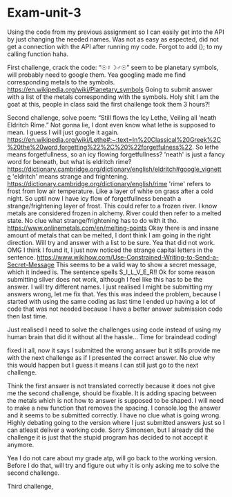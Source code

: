 # Exam-unit-3
Using the code from my previous assignment so I can easily get into the API by just changing the needed names. Was not as easy as espected, did not get a connection with the API after running my code. Forgot to add ();  to my calling function haha.
 
First challenge, crack the code: “☉☿☽♂☉”
seem to be planetary symbols, will probably need to google them. Yea googling made me find corresponding metals to the symbols.
https://en.wikipedia.org/wiki/Planetary_symbols
Going to submit answer with a list of the metals corresponding with the symbols.
Holy shit I am the goat at this, people in class said the first challenge took them 3 hours?!

Second challenge, solve poem: “Still flows the Icy Lethe, Veiling all ’neath Eldritch Rime.”
Not gonna lie, I dont even know what lethe is supposed to mean. I guess I will just google it again.
https://en.wikipedia.org/wiki/Lethe#:~:text=In%20Classical%20Greek%2C%20the%20word,forgetting%22%2C%20%22forgetfulness%22.
So lethe means forgetfullness, so an icy flowing forgetfullness?
'neath' is just a fancy word for beneath, but what is eldritch rime?
https://dictionary.cambridge.org/dictionary/english/eldritch#google_vignette
'eldritch' means strange and frightening.
https://dictionary.cambridge.org/dictionary/english/rime
'rime' refers to frost from low air temperature. Like a layer of white on grass after a cold night.
So uptil now I have icy flow of forgetfullness beneath a strange/frightening layer of frost. This could refer to a frozen river.
I know metals are considered frozen in alchemy. River could then refer to a melted state. No clue what strange/frightening has to do with it tho.
https://www.onlinemetals.com/en/melting-points
Okay there is and insane amount of metals that can be melted, I dont think I am going in the right direction. Will try and answer with a list to be sure.
Yea that did not work.
OMG I think I found it, I just now noticed the strange capital letters in the sentence.
https://www.wikihow.com/Use-Constrained-Writing-to-Send-a-Secret-Message
This seems to be a valid way to show a secret message, which it indeed is. The sentence spells S_I_L_V_E_R!!
Ok for some reason submitting silver does not work, although I feel like this has to be the answer. I will try different names.
I just realised I might be submitting my answers wrong, let me fix that.
Yes this was indeed the problem, because I started with using the same coding as last time I ended up having a lot of code that was not needed because I have a better answer submission code then last time.

Just realised I need to solve the challenges using code instead of using my human brain that did it without all the hassle...
Time for braindead coding!

fixed it all, now it says I submitted the wrong answer but it stills provide me with the next challenge as if I presented the correct answer. No clue why this would happen but I guess it means I can still just go to the next challenge.

Think the first answer is not translated correctly because it does not give me the second challenge, should be fixable. It is adding spacing between the metals which is not how to answer is supposed to be shaped. I will need to make a new function that removes the spacing. I console.log the answer and it seems to be submitted correctly. I have no clue what is going wrong. Highly debating going to the version where I just submitted answers just so I can atleast deliver a working code. Sorry Simonsen, but I already did the challenge it is just that the stupid program has decided to not accept it anymore.

Yea I do not care about my grade atp, will go back to the working version. Before I do that, will try and figure out why it is only asking me to solve the second challenge.

Third challenge, 